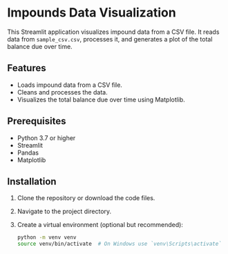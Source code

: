 # Impounds Data Visualization

This Streamlit application visualizes impound data from a CSV file. It reads data from `sample_csv.csv`, processes it, and generates a plot of the total balance due over time.

## Features

- Loads impound data from a CSV file.
- Cleans and processes the data.
- Visualizes the total balance due over time using Matplotlib.

## Prerequisites

- Python 3.7 or higher
- Streamlit
- Pandas
- Matplotlib

## Installation

1. Clone the repository or download the code files.
2. Navigate to the project directory.
3. Create a virtual environment (optional but recommended):

   ```bash
   python -m venv venv
   source venv/bin/activate  # On Windows use `venv\Scripts\activate`
